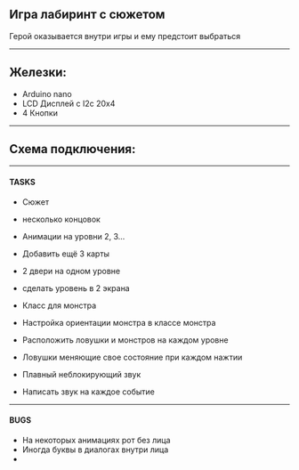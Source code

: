 ## Игра лабиринт с сюжетом  
Герой оказывается внутри игры и ему предстоит выбраться

------------------------------------------
## Железки:
- Arduino nano
- LCD Дисплей с I2c 20x4
- 4 Кнопки

------------------------------------------
## Схема подключения: 


------------------------------------------
#### TASKS
- Сюжет
- несколько концовок
- Анимации на уровни 2, 3... 
- Добавить ещё 3 карты
- 2 двери на одном уровне
- сделать уровень в 2 экрана

- Класс для монстра 
- Настройка ориентации монстра в классе монстра
- Расположить ловушки и монстров на каждом уровне
- Ловушки меняющие свое состояние при каждом нажтии

- Плавный неблокирующий звук
- Написать звук на каждое событие 

------------------------------------------
#### BUGS
- На некоторых анимациях рот без лица
- Иногда буквы в диалогах внутри лица  
- 